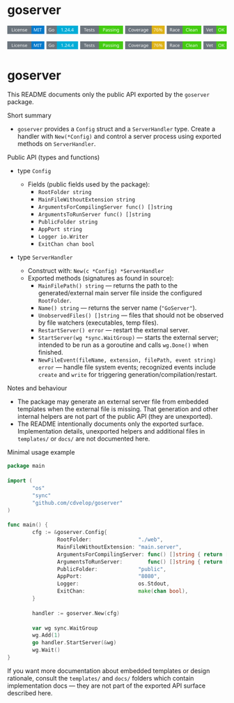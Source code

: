 # goserver
<!-- START_SECTION:BADGES_SECTION -->
<a href="docs/img/badges.svg"><img src="docs/img/badges.svg" alt="Project Badges" title="Generated by badges.sh from github.com/cdvelop/devscripts"></a>
<!-- END_SECTION:BADGES_SECTION -->
<!-- START_SECTION:BADGES_SECTION -->
<a href="docs/img/badges.svg"><img src="docs/img/badges.svg" alt="Project Badges" title="Generated by badges.sh from github.com/cdvelop/devscripts"></a>
# goserver

This README documents only the public API exported by the `goserver` package.

Short summary
 - `goserver` provides a `Config` struct and a `ServerHandler` type. Create a handler with `New(*Config)` and control a server process using exported methods on `ServerHandler`.

Public API (types and functions)

- type `Config`
	- Fields (public fields used by the package):
		- `RootFolder string`
		- `MainFileWithoutExtension string`
		- `ArgumentsForCompilingServer func() []string`
		- `ArgumentsToRunServer func() []string`
		- `PublicFolder string`
		- `AppPort string`
		- `Logger io.Writer`
		- `ExitChan chan bool`

- type `ServerHandler`
	- Construct with: `New(c *Config) *ServerHandler`
	- Exported methods (signatures as found in source):
		- `MainFilePath() string` — returns the path to the generated/external main server file inside the configured `RootFolder`.
		- `Name() string` — returns the server name (`"GoServer"`).
		- `UnobservedFiles() []string` — files that should not be observed by file watchers (executables, temp files).
		- `RestartServer() error` — restart the external server.
		- `StartServer(wg *sync.WaitGroup)` — starts the external server; intended to be run as a goroutine and calls `wg.Done()` when finished.
		- `NewFileEvent(fileName, extension, filePath, event string) error` — handle file system events; recognized events include `create` and `write` for triggering generation/compilation/restart.

Notes and behaviour
- The package may generate an external server file from embedded templates when the external file is missing. That generation and other internal helpers are not part of the public API (they are unexported).
- The README intentionally documents only the exported surface. Implementation details, unexported helpers and additional files in `templates/` or `docs/` are not documented here.

Minimal usage example

```go
package main

import (
		"os"
		"sync"
		"github.com/cdvelop/goserver"
)

func main() {
		cfg := &goserver.Config{
				RootFolder:               "./web",
				MainFileWithoutExtension: "main.server",
				ArgumentsForCompilingServer: func() []string { return []string{} },
				ArgumentsToRunServer:        func() []string { return []string{} },
				PublicFolder:             "public",
				AppPort:                  "8080",
				Logger:                   os.Stdout,
				ExitChan:                 make(chan bool),
		}

		handler := goserver.New(cfg)

		var wg sync.WaitGroup
		wg.Add(1)
		go handler.StartServer(&wg)
		wg.Wait()
}
```

If you want more documentation about embedded templates or design rationale, consult the `templates/` and `docs/` folders which contain implementation docs — they are not part of the exported API surface described here.

